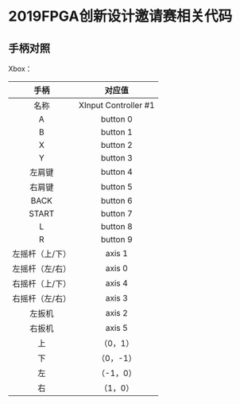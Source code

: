 # 2019FPGA创新设计邀请赛相关代码

## 手柄对照
Xbox：

|      手柄       |        对应值        |
| :-------------: | :------------------: |
|      名称       | XInput Controller #1 |
|        A        |       button 0       |
|        B        |       button 1       |
|        X        |       button 2       |
|        Y        |       button 3       |
|     左肩键      |       button 4       |
|     右肩键      |       button 5       |
|      BACK       |       button 6       |
|      START      |       button 7       |
|        L        |       button 8       |
|        R        |       button 9       |
| 左摇杆（上/下） |        axis 1        |
| 左摇杆（左/右） |        axis 0        |
| 右摇杆（上/下） |        axis 4        |
| 右摇杆（左/右） |        axis 3        |
|     左扳机      |        axis 2        |
|     右扳机      |        axis 5        |
|       上        |       （0，1）       |
|       下        |      （0，-1）       |
|       左        |      （-1，0）       |
|       右        |       （1，0）       |

